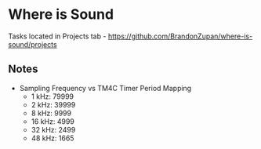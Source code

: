 # Where is Sound

Tasks located in Projects tab - https://github.com/BrandonZupan/where-is-sound/projects

## Notes

-   Sampling Frequency vs TM4C Timer Period Mapping
    -   1 kHz: 79999
    -   2 kHz: 39999
    -   8 kHz: 9999
    -   16 kHz: 4999
    -   32 kHz: 2499
    -   48 kHz: 1665
